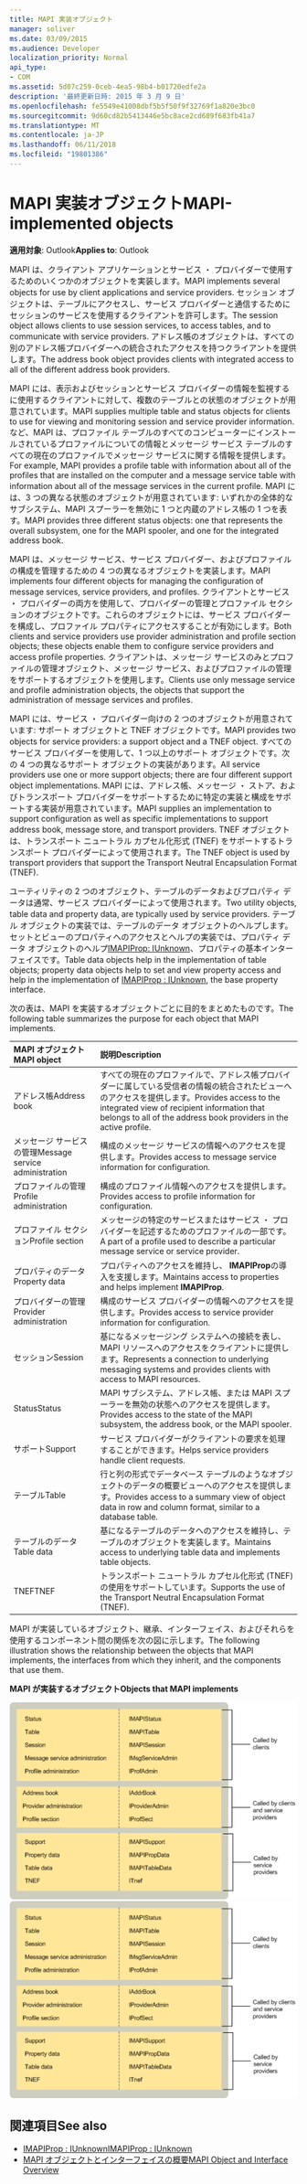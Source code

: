 ```yaml
---
title: MAPI 実装オブジェクト
manager: soliver
ms.date: 03/09/2015
ms.audience: Developer
localization_priority: Normal
api_type:
- COM
ms.assetid: 5d07c259-0ceb-4ea5-98b4-b01720edfe2a
description: '最終更新日時: 2015 年 3 月 9 日'
ms.openlocfilehash: fe5549e41008dbf5b5f50f9f32769f1a820e3bc0
ms.sourcegitcommit: 9d60cd82b5413446e5bc8ace2cd689f683fb41a7
ms.translationtype: MT
ms.contentlocale: ja-JP
ms.lasthandoff: 06/11/2018
ms.locfileid: "19801386"
---
```

# <a name="mapi-implemented-objects"></a><span data-ttu-id="28900-103">MAPI 実装オブジェクト</span><span class="sxs-lookup"><span data-stu-id="28900-103">MAPI-implemented objects</span></span>
  
<span data-ttu-id="28900-104">**適用対象**: Outlook</span><span class="sxs-lookup"><span data-stu-id="28900-104">**Applies to**: Outlook</span></span> 
  
<span data-ttu-id="28900-105">MAPI は、クライアント アプリケーションとサービス ・ プロバイダーで使用するためのいくつかのオブジェクトを実装します。</span><span class="sxs-lookup"><span data-stu-id="28900-105">MAPI implements several objects for use by client applications and service providers.</span></span> <span data-ttu-id="28900-106">セッション オブジェクトは、テーブルにアクセスし、サービス プロバイダーと通信するためにセッションのサービスを使用するクライアントを許可します。</span><span class="sxs-lookup"><span data-stu-id="28900-106">The session object allows clients to use session services, to access tables, and to communicate with service providers.</span></span> <span data-ttu-id="28900-107">アドレス帳のオブジェクトは、すべての別のアドレス帳プロバイダーへの統合されたアクセスを持つクライアントを提供します。</span><span class="sxs-lookup"><span data-stu-id="28900-107">The address book object provides clients with integrated access to all of the different address book providers.</span></span> 
  
<span data-ttu-id="28900-108">MAPI には、表示およびセッションとサービス プロバイダーの情報を監視するに使用するクライアントに対して、複数のテーブルとの状態のオブジェクトが用意されています。</span><span class="sxs-lookup"><span data-stu-id="28900-108">MAPI supplies multiple table and status objects for clients to use for viewing and monitoring session and service provider information.</span></span> <span data-ttu-id="28900-109">など、MAPI は、プロファイル テーブルのすべてのコンピューターにインストールされているプロファイルについての情報とメッセージ サービス テーブルのすべての現在のプロファイルでメッセージ サービスに関する情報を提供します。</span><span class="sxs-lookup"><span data-stu-id="28900-109">For example, MAPI provides a profile table with information about all of the profiles that are installed on the computer and a message service table with information about all of the message services in the current profile.</span></span> <span data-ttu-id="28900-110">MAPI には、3 つの異なる状態のオブジェクトが用意されています: いずれかの全体的なサブシステム、MAPI スプーラーを無効に 1 つと内蔵のアドレス帳の 1 つを表す。</span><span class="sxs-lookup"><span data-stu-id="28900-110">MAPI provides three different status objects: one that represents the overall subsystem, one for the MAPI spooler, and one for the integrated address book.</span></span> 
  
<span data-ttu-id="28900-111">MAPI は、メッセージ サービス、サービス プロバイダー、およびプロファイルの構成を管理するための 4 つの異なるオブジェクトを実装します。</span><span class="sxs-lookup"><span data-stu-id="28900-111">MAPI implements four different objects for managing the configuration of message services, service providers, and profiles.</span></span> <span data-ttu-id="28900-112">クライアントとサービス ・ プロバイダーの両方を使用して、プロバイダーの管理とプロファイル セクションのオブジェクトです。これらのオブジェクトには、サービス プロバイダーを構成し、プロファイル プロパティにアクセスすることが有効にします。</span><span class="sxs-lookup"><span data-stu-id="28900-112">Both clients and service providers use provider administration and profile section objects; these objects enable them to configure service providers and access profile properties.</span></span> <span data-ttu-id="28900-113">クライアントは、メッセージ サービスのみとプロファイルの管理オブジェクト、メッセージ サービス、およびプロファイルの管理をサポートするオブジェクトを使用します。</span><span class="sxs-lookup"><span data-stu-id="28900-113">Clients use only message service and profile administration objects, the objects that support the administration of message services and profiles.</span></span> 
  
<span data-ttu-id="28900-114">MAPI には、サービス ・ プロバイダー向けの 2 つのオブジェクトが用意されています: サポート オブジェクトと TNEF オブジェクトです。</span><span class="sxs-lookup"><span data-stu-id="28900-114">MAPI provides two objects for service providers: a support object and a TNEF object.</span></span> <span data-ttu-id="28900-115">すべてのサービス プロバイダーを使用して、1 つ以上のサポート オブジェクトです。次の 4 つの異なるサポート オブジェクトの実装があります。</span><span class="sxs-lookup"><span data-stu-id="28900-115">All service providers use one or more support objects; there are four different support object implementations.</span></span> <span data-ttu-id="28900-116">MAPI には、アドレス帳、メッセージ ・ ストア、およびトランスポート プロバイダーをサポートするために特定の実装と構成をサポートする実装が用意されています。</span><span class="sxs-lookup"><span data-stu-id="28900-116">MAPI supplies an implementation to support configuration as well as specific implementations to support address book, message store, and transport providers.</span></span> <span data-ttu-id="28900-117">TNEF オブジェクトは、トランスポート ニュートラル カプセル化形式 (TNEF) をサポートするトランスポート プロバイダーによって使用されます。</span><span class="sxs-lookup"><span data-stu-id="28900-117">The TNEF object is used by transport providers that support the Transport Neutral Encapsulation Format (TNEF).</span></span>
  
<span data-ttu-id="28900-118">ユーティリティの 2 つのオブジェクト、テーブルのデータおよびプロパティ データは通常、サービス プロバイダーによって使用されます。</span><span class="sxs-lookup"><span data-stu-id="28900-118">Two utility objects, table data and property data, are typically used by service providers.</span></span> <span data-ttu-id="28900-119">テーブル オブジェクトの実装では、テーブルのデータ オブジェクトのヘルプします。セットとビューのプロパティへのアクセスとヘルプの実装では、プロパティ データ オブジェクトのヘルプ[IMAPIProp: IUnknown](imapipropiunknown.md)、プロパティの基本インターフェイスです。</span><span class="sxs-lookup"><span data-stu-id="28900-119">Table data objects help in the implementation of table objects; property data objects help to set and view property access and help in the implementation of [IMAPIProp : IUnknown](imapipropiunknown.md), the base property interface.</span></span> 
  
<span data-ttu-id="28900-120">次の表は、MAPI を実装するオブジェクトごとに目的をまとめたものです。</span><span class="sxs-lookup"><span data-stu-id="28900-120">The following table summarizes the purpose for each object that MAPI implements.</span></span>
  
|<span data-ttu-id="28900-121">**MAPI オブジェクト**</span><span class="sxs-lookup"><span data-stu-id="28900-121">**MAPI object**</span></span>|<span data-ttu-id="28900-122">**説明**</span><span class="sxs-lookup"><span data-stu-id="28900-122">**Description**</span></span>|
|:-----|:-----|
|<span data-ttu-id="28900-123">アドレス帳</span><span class="sxs-lookup"><span data-stu-id="28900-123">Address book</span></span>  <br/> |<span data-ttu-id="28900-124">すべての現在のプロファイルで、アドレス帳プロバイダーに属している受信者の情報の統合されたビューへのアクセスを提供します。</span><span class="sxs-lookup"><span data-stu-id="28900-124">Provides access to the integrated view of recipient information that belongs to all of the address book providers in the active profile.</span></span>  <br/> |
|<span data-ttu-id="28900-125">メッセージ サービスの管理</span><span class="sxs-lookup"><span data-stu-id="28900-125">Message service administration</span></span>  <br/> |<span data-ttu-id="28900-126">構成のメッセージ サービスの情報へのアクセスを提供します。</span><span class="sxs-lookup"><span data-stu-id="28900-126">Provides access to message service information for configuration.</span></span>  <br/> |
|<span data-ttu-id="28900-127">プロファイルの管理</span><span class="sxs-lookup"><span data-stu-id="28900-127">Profile administration</span></span>  <br/> |<span data-ttu-id="28900-128">構成のプロファイル情報へのアクセスを提供します。</span><span class="sxs-lookup"><span data-stu-id="28900-128">Provides access to profile information for configuration.</span></span>  <br/> |
|<span data-ttu-id="28900-129">プロファイル セクション</span><span class="sxs-lookup"><span data-stu-id="28900-129">Profile section</span></span>  <br/> |<span data-ttu-id="28900-130">メッセージの特定のサービスまたはサービス ・ プロバイダーを記述するためのプロファイルの一部です。</span><span class="sxs-lookup"><span data-stu-id="28900-130">A part of a profile used to describe a particular message service or service provider.</span></span>  <br/> |
|<span data-ttu-id="28900-131">プロパティのデータ</span><span class="sxs-lookup"><span data-stu-id="28900-131">Property data</span></span>  <br/> |<span data-ttu-id="28900-132">プロパティへのアクセスを維持し、 **IMAPIProp**の導入を支援します。</span><span class="sxs-lookup"><span data-stu-id="28900-132">Maintains access to properties and helps implement **IMAPIProp**.</span></span>  <br/> |
|<span data-ttu-id="28900-133">プロバイダーの管理</span><span class="sxs-lookup"><span data-stu-id="28900-133">Provider administration</span></span>  <br/> |<span data-ttu-id="28900-134">構成のサービス プロバイダーの情報へのアクセスを提供します。</span><span class="sxs-lookup"><span data-stu-id="28900-134">Provides access to service provider information for configuration.</span></span>  <br/> |
|<span data-ttu-id="28900-135">セッション</span><span class="sxs-lookup"><span data-stu-id="28900-135">Session</span></span>  <br/> |<span data-ttu-id="28900-136">基になるメッセージング システムへの接続を表し、MAPI リソースへのアクセスをクライアントに提供します。</span><span class="sxs-lookup"><span data-stu-id="28900-136">Represents a connection to underlying messaging systems and provides clients with access to MAPI resources.</span></span>  <br/> |
|<span data-ttu-id="28900-137">Status</span><span class="sxs-lookup"><span data-stu-id="28900-137">Status</span></span>  <br/> |<span data-ttu-id="28900-138">MAPI サブシステム、アドレス帳、または MAPI スプーラーを無効の状態へのアクセスを提供します。</span><span class="sxs-lookup"><span data-stu-id="28900-138">Provides access to the state of the MAPI subsystem, the address book, or the MAPI spooler.</span></span>  <br/> |
|<span data-ttu-id="28900-139">サポート</span><span class="sxs-lookup"><span data-stu-id="28900-139">Support</span></span>  <br/> |<span data-ttu-id="28900-140">サービス プロバイダーがクライアントの要求を処理することができます。</span><span class="sxs-lookup"><span data-stu-id="28900-140">Helps service providers handle client requests.</span></span>  <br/> |
|<span data-ttu-id="28900-141">テーブル</span><span class="sxs-lookup"><span data-stu-id="28900-141">Table</span></span>  <br/> |<span data-ttu-id="28900-142">行と列の形式でデータベース テーブルのようなオブジェクトのデータの概要ビューへのアクセスを提供します。</span><span class="sxs-lookup"><span data-stu-id="28900-142">Provides access to a summary view of object data in row and column format, similar to a database table.</span></span>  <br/> |
|<span data-ttu-id="28900-143">テーブルのデータ</span><span class="sxs-lookup"><span data-stu-id="28900-143">Table data</span></span>  <br/> |<span data-ttu-id="28900-144">基になるテーブルのデータへのアクセスを維持し、テーブルのオブジェクトを実装します。</span><span class="sxs-lookup"><span data-stu-id="28900-144">Maintains access to underlying table data and implements table objects.</span></span>  <br/> |
|<span data-ttu-id="28900-145">TNEF</span><span class="sxs-lookup"><span data-stu-id="28900-145">TNEF</span></span>  <br/> |<span data-ttu-id="28900-146">トランスポート ニュートラル カプセル化形式 (TNEF) の使用をサポートしています。</span><span class="sxs-lookup"><span data-stu-id="28900-146">Supports the use of the Transport Neutral Encapsulation Format (TNEF).</span></span>  <br/> |
   
<span data-ttu-id="28900-147">MAPI が実装しているオブジェクト、継承、インターフェイス、およびそれらを使用するコンポーネント間の関係を次の図に示します。</span><span class="sxs-lookup"><span data-stu-id="28900-147">The following illustration shows the relationship between the objects that MAPI implements, the interfaces from which they inherit, and the components that use them.</span></span> 
  
<span data-ttu-id="28900-148">**MAPI が実装するオブジェクト**</span><span class="sxs-lookup"><span data-stu-id="28900-148">**Objects that MAPI implements**</span></span>
  
<span data-ttu-id="28900-149">![MAPI を実装するオブジェクト](media/amapi_68.gif "MAPI を実装するオブジェクト")</span><span class="sxs-lookup"><span data-stu-id="28900-149">![Objects that MAPI implements](media/amapi_68.gif "Objects that MAPI implements")</span></span>
  
## <a name="see-also"></a><span data-ttu-id="28900-150">関連項目</span><span class="sxs-lookup"><span data-stu-id="28900-150">See also</span></span>

- [<span data-ttu-id="28900-151">IMAPIProp : IUnknown</span><span class="sxs-lookup"><span data-stu-id="28900-151">IMAPIProp : IUnknown</span></span>](imapipropiunknown.md)
- [<span data-ttu-id="28900-152">MAPI オブジェクトとインターフェイスの概要</span><span class="sxs-lookup"><span data-stu-id="28900-152">MAPI Object and Interface Overview</span></span>](mapi-object-and-interface-overview.md)

